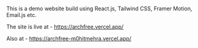 #


This is a demo website build using React.js, Tailwind CSS, Framer Motion, Email.js etc.


The site is live at - https://archfree.vercel.app/

Also at  - https://archfree-m0hitmehra.vercel.app/

 
